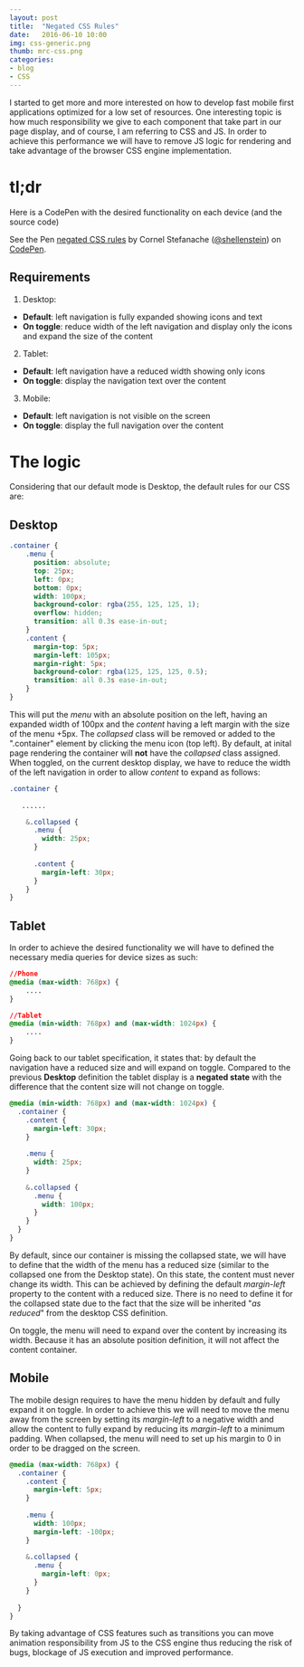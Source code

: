 ```yaml
---
layout: post
title:  "Negated CSS Rules"
date:   2016-06-10 10:00
img: css-generic.png
thumb: mrc-css.png
categories: 
- blog
- CSS
---
```


I started to get more and more interested on how to develop fast mobile first applications optimized for a low set of resources.
One interesting topic is how much responsibility we give to each component that take part in our page display, and of course, I am referring to CSS and JS. 
In order to achieve this performance we will have to remove JS logic for rendering and take advantage of the browser CSS engine implementation.

# tl;dr #

Here is a CodePen with the desired functionality on each device (and the source code)

<p data-height="300" data-theme-id="24408" data-slug-hash="mEWXQJ" data-default-tab="result" data-user="shellenstein" data-embed-version="2" class="codepen">See the Pen <a href="http://codepen.io/shellenstein/pen/mEWXQJ/">negated CSS rules</a> by Cornel Stefanache (<a href="http://codepen.io/shellenstein">@shellenstein</a>) on <a href="http://codepen.io">CodePen</a>.</p>
<script async src="//assets.codepen.io/assets/embed/ei.js"></script>

## Requirements ##

1. Desktop:  
 - **Default**: left navigation is fully expanded showing icons and text
 - **On toggle**: reduce width of the left navigation and display only the icons and expand the size of the content
2. Tablet: 
 - **Default**: left navigation have a reduced width showing only icons
 - **On toggle**: display the navigation text over the content
3. Mobile: 
 - **Default**: left navigation is not visible on the screen
 - **On toggle**: display the full navigation over the content



# The logic #

Considering that our default mode is Desktop, the default rules for our CSS are:

## Desktop ##

```scss
.container {
    .menu {
      position: absolute;
      top: 25px;
      left: 0px;
      bottom: 0px;
      width: 100px;
      background-color: rgba(255, 125, 125, 1);
      overflow: hidden;
      transition: all 0.3s ease-in-out;
    }
    .content {
      margin-top: 5px;
      margin-left: 105px;
      margin-right: 5px;
      background-color: rgba(125, 125, 125, 0.5);
      transition: all 0.3s ease-in-out;
    }
}
```

This will put the *menu* with an absolute position on the left, having an expanded width of 100px and the *content* having a left margin with the size of the menu +5px.
The *collapsed* class will be removed or added to the ".container" element by clicking the menu icon (top left). By default, at inital page rendering the container will **not** have the *collapsed* class assigned.
When toggled, on the current desktop display, we have to reduce the width of the left navigation in order to allow *content* to expand as follows:

```scss
.container {
  
   ......

    &.collapsed {
      .menu {
        width: 25px;
      }
      
      .content {
        margin-left: 30px;
      }
    }
}
```

## Tablet ## 

In order to achieve the desired functionality we will have to defined the necessary media queries for device sizes as such:

```css
//Phone
@media (max-width: 768px) {
    ....
}

//Tablet
@media (min-width: 768px) and (max-width: 1024px) {
    ....
}

```

Going back to our tablet specification, it states that: by default the navigation have a reduced size and will expand on toggle. 
Compared to the previous **Desktop** definition the tablet display is a **negated state** with the difference that the content size will not change on toggle.

```scss
@media (min-width: 768px) and (max-width: 1024px) {
  .container {
    .content {
      margin-left: 30px;
    }
    
    .menu {
      width: 25px;
    }
  
    &.collapsed {
      .menu {
        width: 100px;
      }
    }
  }
}
```

By default, since our container is missing the collapsed state, we will have to define that the width of the menu has a reduced size (similar to the collapsed one from the Desktop state).
On this state, the content must never change its width. This can be achieved by defining the default *margin-left* property to the content with a reduced size. 
There is no need to define it for the collapsed state due to the fact that the size will be inherited "*as reduced*" from the desktop CSS definition.

On toggle, the menu will need to expand over the content by increasing its width. Because it has an absolute position definition, it will not affect the content container.

## Mobile ##

The mobile design requires to have the menu hidden by default and fully expand it on toggle. 
In order to achieve this we will need to move the menu away from the screen by setting its *margin-left* to a negative width and allow the content to fully expand by reducing its *margin-left* to a minimum padding.
When collapsed, the menu will need to set up his margin to 0 in order to be dragged on the screen.

```scss
@media (max-width: 768px) {
  .container {    
    .content {
      margin-left: 5px;
    }
    
    .menu {
      width: 100px;
      margin-left: -100px;
    }
  
    &.collapsed {
      .menu {
        margin-left: 0px;
      }
    }
      
  }
}
```

By taking advantage of CSS features such as transitions you can move animation responsibility from JS to the CSS engine thus reducing the risk of bugs, blockage of JS execution and improved performance.

